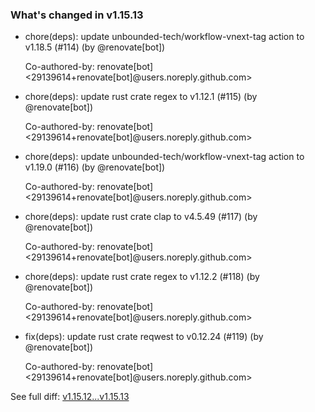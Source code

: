 ### What's changed in v1.15.13

* chore(deps): update unbounded-tech/workflow-vnext-tag action to v1.18.5 (#114) (by @renovate[bot])

  Co-authored-by: renovate[bot] <29139614+renovate[bot]@users.noreply.github.com>

* chore(deps): update rust crate regex to v1.12.1 (#115) (by @renovate[bot])

  Co-authored-by: renovate[bot] <29139614+renovate[bot]@users.noreply.github.com>

* chore(deps): update unbounded-tech/workflow-vnext-tag action to v1.19.0 (#116) (by @renovate[bot])

  Co-authored-by: renovate[bot] <29139614+renovate[bot]@users.noreply.github.com>

* chore(deps): update rust crate clap to v4.5.49 (#117) (by @renovate[bot])

  Co-authored-by: renovate[bot] <29139614+renovate[bot]@users.noreply.github.com>

* chore(deps): update rust crate regex to v1.12.2 (#118) (by @renovate[bot])

  Co-authored-by: renovate[bot] <29139614+renovate[bot]@users.noreply.github.com>

* fix(deps): update rust crate reqwest to v0.12.24 (#119) (by @renovate[bot])

  Co-authored-by: renovate[bot] <29139614+renovate[bot]@users.noreply.github.com>


See full diff: [v1.15.12...v1.15.13](https://github.com/unbounded-tech/vnext/compare/v1.15.12...v1.15.13)
